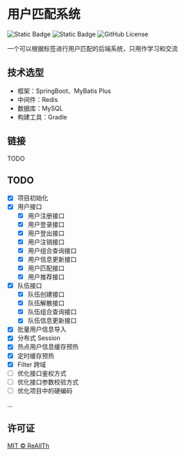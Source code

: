 # 用户匹配系统

<img alt="Static Badge" src="https://img.shields.io/badge/status-dev-green">
<img alt="Static Badge" src="https://img.shields.io/badge/version-0.0.1 SNAPSHOT-blue">
<img alt="GitHub License" src="https://img.shields.io/github/license/ReAllTh/user-match-backend">

一个可以根据标签进行用户匹配的后端系统，只用作学习和交流

## 技术选型

- 框架：SpringBoot、MyBatis Plus
- 中间件：Redis
- 数据库：MySQL
- 构建工具：Gradle

## 链接

TODO

## TODO

- [x] 项目初始化
- [x] 用户接口
  - [x] 用户注册接口
  - [x] 用户登录接口
  - [x] 用户登出接口
  - [x] 用户注销接口
  - [x] 用户组合查询接口
  - [x] 用户信息更新接口
  - [x] 用户匹配接口
  - [x] 用户推荐接口
- [x] 队伍接口
  - [x] 队伍创建接口
  - [x] 队伍解散接口
  - [x] 队伍组合查询接口
  - [x] 队伍信息更新接口
- [x] 批量用户信息导入
- [x] 分布式 Session
- [x] 热点用户信息缓存预热
- [x] 定时缓存预热
- [x] Filter 跨域
- [ ] 优化接口鉴权方式
- [ ] 优化接口参数校验方式
- [ ] 优化项目中的硬编码

...

## 许可证

[MIT © ReAllTh](../LICENSE)
